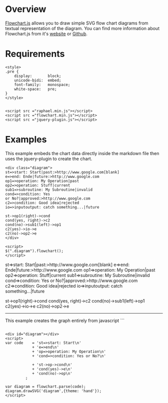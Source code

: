 
# Overview

[Flowchart.js](http://flowchart.js.org) allows you to draw simple SVG flow chart diagrams from textual representation of the diagram.  You can find more information about Flowchart.js from it's [website](http://flowchart.js.org) or [Github](https://github.com/adrai/flowchart.js).

# Requirements

```
<style>
.pre {
	display:       block;
	unicode-bidi:  embed;
	font-family:   monospace;
	white-space:   pre;
}
</style>


<script src ="raphael.min.js"></script>
<script src ="flowchart.min.js"></script>
<script src ="jquery-plugin.js"></script>
```

<style>
.pre {
	display:       block;
	unicode-bidi:  embed;
	font-family:   monospace;
	white-space:   pre;
}
</style>


<script src ="raphael.min.js"></script>
<script src ="flowchart.min.js"></script>
<script src ="jquery-plugin.js"></script>


# Examples

This example embeds the chart data directly inside the markdown file then 
uses the jquery-plugin to create the chart.

```
<div class="diagram">
st=>start: Start|past:>http://www.google.com[blank]
e=>end: Ende|future:>http://www.google.com
op1=>operation: My Operation|past
op2=>operation: Stuff|current
sub1=>subroutine: My Subroutine|invalid
cond=>condition: Yes 
or No?|approved:>http://www.google.com
c2=>condition: Good idea|rejected
io=>inputoutput: catch something...|future

st->op1(right)->cond
cond(yes, right)->c2
cond(no)->sub1(left)->op1
c2(yes)->io->e
c2(no)->op2->e
</div>

<script>
$(".diagram").flowchart();
</script>
```

<div class="diagram">
st=>start: Start|past:>http://www.google.com[blank]
e=>end: Ende|future:>http://www.google.com
op1=>operation: My Operation|past
op2=>operation: Stuff|current
sub1=>subroutine: My Subroutine|invalid
cond=>condition: Yes 
or No?|approved:>http://www.google.com
c2=>condition: Good idea|rejected
io=>inputoutput: catch something...|future

st->op1(right)->cond
cond(yes, right)->c2
cond(no)->sub1(left)->op1
c2(yes)->io->e
c2(no)->op2->e
</div>


<script>
$(".diagram").flowchart();
</script>

<hr>
This example creates the graph entirely from javascript
```
<div id="diagram"></div>
<script>
var code	= 'st=>start: Start\n'
			+ 'e=>end\n'
			+ 'op=>operation: My Operation\n'
			+ 'cond=>condition: Yes or No?\n'

			+ 'st->op->cond\n'
			+ 'cond(yes)->e\n'
			+ 'cond(no)->op\n'
         ;

var diagram = flowchart.parse(code); 
diagram.drawSVG('diagram',{theme: 'hand'});
</script>
```

<div id="diagram"></div>
<script>
var code	= 'st=>start: Start\n'
			+ 'e=>end\n'
			+ 'op=>operation: My Operation\n'
			+ 'cond=>condition: Yes or No?\n'

			+ 'st->op->cond\n'
			+ 'cond(yes)->e\n'
			+ 'cond(no)->op\n'
         ;

var diagram = flowchart.parse(code); 
diagram.drawSVG('diagram',{theme: 'hand'});
</script>
